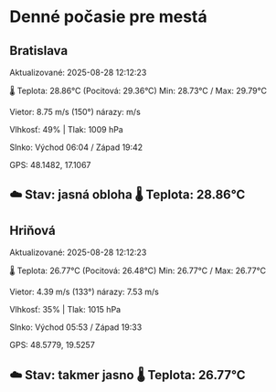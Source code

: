 ﻿# Denné počasie pre mestá

## Bratislava
Aktualizované: 2025-08-28 12:12:23

🌡️ Teplota: 28.86°C 
(Pocitová: 29.36°C)
Min: 28.73°C / Max: 29.79°C

Vietor: 8.75 m/s    (150°) 
nárazy:  m/s

Vlhkosť: 49% | Tlak: 1009 hPa

Slnko: Východ 06:04 / Západ 19:42

GPS: 48.1482, 17.1067

☁️ Stav: jasná obloha        🌡️ Teplota: 28.86°C
---

## Hriňová
Aktualizované: 2025-08-28 12:12:23

🌡️ Teplota: 26.77°C 
(Pocitová: 26.48°C)
Min: 26.77°C / Max: 26.77°C

Vietor: 4.39 m/s (133°)
nárazy: 7.53 m/s

Vlhkosť: 35% | Tlak: 1015 hPa

Slnko: Východ 05:53 / Západ 19:33

GPS: 48.5779, 19.5257

☁️ Stav: takmer jasno        🌡️ Teplota: 26.77°C
---
